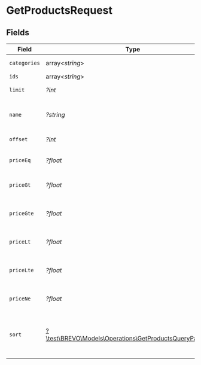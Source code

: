 # GetProductsRequest


## Fields

| Field                                                                                                                          | Type                                                                                                                           | Required                                                                                                                       | Description                                                                                                                    |
| ------------------------------------------------------------------------------------------------------------------------------ | ------------------------------------------------------------------------------------------------------------------------------ | ------------------------------------------------------------------------------------------------------------------------------ | ------------------------------------------------------------------------------------------------------------------------------ |
| `categories`                                                                                                                   | array<*string*>                                                                                                                | :heavy_minus_sign:                                                                                                             | Filter by product categories                                                                                                   |
| `ids`                                                                                                                          | array<*string*>                                                                                                                | :heavy_minus_sign:                                                                                                             | Filter by product ids                                                                                                          |
| `limit`                                                                                                                        | *?int*                                                                                                                         | :heavy_minus_sign:                                                                                                             | Number of documents per page                                                                                                   |
| `name`                                                                                                                         | *?string*                                                                                                                      | :heavy_minus_sign:                                                                                                             | Filter by product name, minimum 3 characters should be present for search                                                      |
| `offset`                                                                                                                       | *?int*                                                                                                                         | :heavy_minus_sign:                                                                                                             | Index of the first document in the page                                                                                        |
| `priceEq`                                                                                                                      | *?float*                                                                                                                       | :heavy_minus_sign:                                                                                                             | Price filter for products equals to particular amount                                                                          |
| `priceGt`                                                                                                                      | *?float*                                                                                                                       | :heavy_minus_sign:                                                                                                             | Price filter for products greater than particular amount                                                                       |
| `priceGte`                                                                                                                     | *?float*                                                                                                                       | :heavy_minus_sign:                                                                                                             | Price filter for products greater than and equals to particular amount                                                         |
| `priceLt`                                                                                                                      | *?float*                                                                                                                       | :heavy_minus_sign:                                                                                                             | Price filter for products less than particular amount                                                                          |
| `priceLte`                                                                                                                     | *?float*                                                                                                                       | :heavy_minus_sign:                                                                                                             | Price filter for products less than and equals to particular amount                                                            |
| `priceNe`                                                                                                                      | *?float*                                                                                                                       | :heavy_minus_sign:                                                                                                             | Price filter for products not equals to particular amount                                                                      |
| `sort`                                                                                                                         | [?\test\BREVO\Models\Operations\GetProductsQueryParamSort](../../models/operations/GetProductsQueryParamSort.md)               | :heavy_minus_sign:                                                                                                             | Sort the results in the ascending/descending order of record creation. Default order is **descending** if `sort` is not passed |